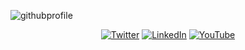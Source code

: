 ![githubprofile](https://user-images.githubusercontent.com/7014376/87238320-1b300580-c3cf-11ea-9dc3-d961fc454f12.png)


<p align="center">
  <a href="https://twitter.com/techspence"><img src="https://img.shields.io/twitter/url?label=Twitter&style=social&url=https%3A%2F%2Ftwitter.com%2Ftechspence" alt="Twitter"></a>
  <a href="https://www.linkedin.com/in/spenceralessi"><img src="https://img.shields.io/badge/LinkedIn--_.svg?style=social&logo=linkedin" alt="LinkedIn"></a>
  <a href="https://www.youtube.com/user/alessisb"><img src="https://img.shields.io/youtube/views/08gB5zL9qIA?label=YouTube&style=social" alt="YouTube"></a>
</p>

